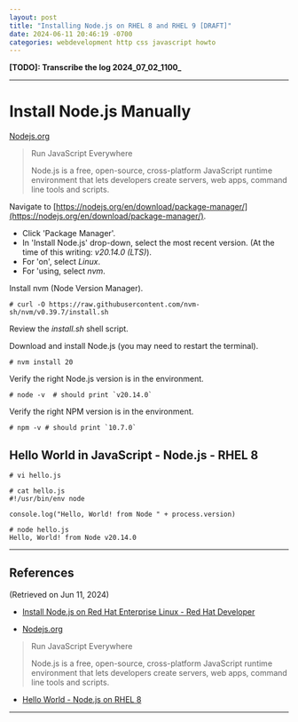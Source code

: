 ```yaml
---
layout: post
title: "Installing Node.js on RHEL 8 and RHEL 9 [DRAFT]"
date: 2024-06-11 20:46:19 -0700 
categories: webdevelopment http css javascript howto
---
```


**[TODO]: Transcribe the log 2024_07_02_1100_**

----

# Install Node.js Manually

[Nodejs.org](https://nodejs.org/)
> Run JavaScript Everywhere
>
> Node.js is a free, open-source, cross-platform JavaScript runtime environment that lets developers create servers, web apps, command line tools and scripts.

Navigate to
[https://nodejs.org/en/download/package-manager/](https://nodejs.org/en/download/package-manager/).

* Click 'Package Manager'.
* In 'Install Node.js' drop-down, select the most recent version.
(At the time of this writing: *v20.14.0 (LTS)*).
* For 'on', select *Linux*.
* For 'using, select *nvm*.


Install nvm (Node Version Manager).

```
# curl -O https://raw.githubusercontent.com/nvm-sh/nvm/v0.39.7/install.sh
```

Review the *install.sh* shell script.


Download and install Node.js (you may need to restart the terminal).

```
# nvm install 20
```


Verify the right Node.js version is in the environment.

```
# node -v  # should print `v20.14.0`
```

Verify the right NPM version is in the environment.

```
# npm -v # should print `10.7.0`
```

## Hello World in JavaScript - Node.js - RHEL 8


```
# vi hello.js
```

```
# cat hello.js 
#!/usr/bin/env node 

console.log("Hello, World! from Node " + process.version)
```

```
# node hello.js 
Hello, World! from Node v20.14.0
```
----

## References
(Retrieved on Jun 11, 2024)

* [Install Node.js on Red Hat Enterprise Linux - Red Hat Developer](https://developers.redhat.com/hello-world/nodejs)

* [Nodejs.org](https://nodejs.org/)
> Run JavaScript Everywhere
>
> Node.js is a free, open-source, cross-platform JavaScript runtime environment that lets developers create servers, web apps, command line tools and scripts.

* [Hello World - Node.js on RHEL 8](https://developers.redhat.com/rhel8/hw/nodejs) 

----

